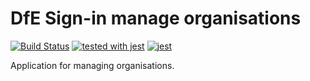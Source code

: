 # DfE Sign-in manage organisations
[![Build Status](https://travis-ci.org/DFE-Digital/login.dfe.org-management.web.svg?branch=master)](https://travis-ci.org/DFE-Digital/login.dfe.org-management.web)
[![tested with jest](https://img.shields.io/badge/tested_with-jest-99424f.svg)](https://github.com/facebook/jest) [![jest](https://jestjs.io/img/jest-badge.svg)](https://github.com/facebook/jest)

Application for managing organisations.

